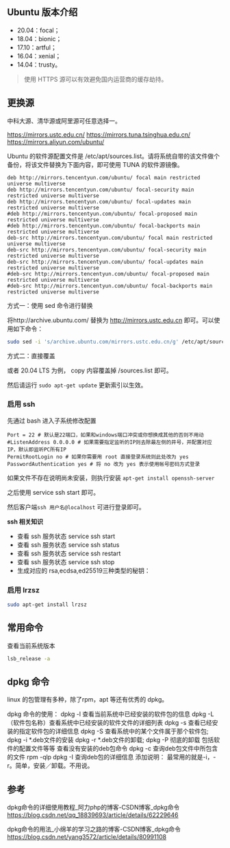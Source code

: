 ## Ubuntu 版本介绍

* 20.04：focal；
* 18.04：bionic；
* 17.10：artful；
* 16.04：xenial；
* 14.04：trusty。

> 使用 HTTPS 源可以有效避免国内运营商的缓存劫持。

## 更换源

中科大源、清华源或阿里源可任意选择一。

https://mirrors.ustc.edu.cn/
https://mirrors.tuna.tsinghua.edu.cn/
https://mirrors.aliyun.com/ubuntu/

Ubuntu 的软件源配置文件是 /etc/apt/sources.list。请将系统自带的该文件做个备份，将该文件替换为下面内容，即可使用 TUNA 的软件源镜像。

```
deb http://mirrors.tencentyun.com/ubuntu/ focal main restricted universe multiverse
deb http://mirrors.tencentyun.com/ubuntu/ focal-security main restricted universe multiverse
deb http://mirrors.tencentyun.com/ubuntu/ focal-updates main restricted universe multiverse
#deb http://mirrors.tencentyun.com/ubuntu/ focal-proposed main restricted universe multiverse
#deb http://mirrors.tencentyun.com/ubuntu/ focal-backports main restricted universe multiverse
deb-src http://mirrors.tencentyun.com/ubuntu/ focal main restricted universe multiverse
deb-src http://mirrors.tencentyun.com/ubuntu/ focal-security main restricted universe multiverse
deb-src http://mirrors.tencentyun.com/ubuntu/ focal-updates main restricted universe multiverse
#deb-src http://mirrors.tencentyun.com/ubuntu/ focal-proposed main restricted universe multiverse
#deb-src http://mirrors.tencentyun.com/ubuntu/ focal-backports main restricted universe multiverse
```

方式一：使用 sed 命令进行替换

将http://archive.ubuntu.com/ 替换为 http://mirrors.ustc.edu.cn 即可。可以使用如下命令：

```sh
sudo sed -i 's/archive.ubuntu.com/mirrors.ustc.edu.cn/g' /etc/apt/sources.list
```

方式二：直接覆盖

或者 20.04 LTS 为例， copy 内容覆盖掉 /sources.list 即可。

然后请运行 `sudo apt-get update` 更新索引以生效。

### 启用 ssh

先通过 bash 进入子系统修改配置

```
Port = 22 # 默认是22端口，如果和windows端口冲突或你想换成其他的否则不用动
#ListenAddress 0.0.0.0 # 如果需要指定监听的IP则去除最左侧的井号，并配置对应IP，默认即监听PC所有IP
PermitRootLogin no # 如果你需要用 root 直接登录系统则此处改为 yes
PasswordAuthentication yes # 将 no 改为 yes 表示使用帐号密码方式登录
```

如果文件不存在说明尚未安装，则执行安装 `apt-get install openssh-server`

之后使用 service ssh start 即可。

然后客户端`ssh 用户名@localhost` 可进行登录即可。

**ssh 相关知识**

* 查看 ssh 服务状态
service ssh start
* 查看 ssh 服务状态
service ssh status
* 查看 ssh 服务状态
service ssh restart
* 查看 ssh 服务状态
service ssh stop
* 生成对应的 rsa,ecdsa,ed25519三种类型的秘钥：

### 启用 lrzsz

```sh
sudo apt-get install lrzsz
```

## 常用命令

查看当前系统版本

```sh
lsb_release -a
```

## dpkg 命令

linux 的包管理有多种，除了rpm，apt 等还有优秀的 dpkg。

dpkg 命令的使用：
dpkg -l 查看当前系统中已经安装的软件包的信息
dpkg -L （软件包名称）查看系统中已经安装的软件文件的详细列表
dpkg -s 查看已经安装的指定软件包的详细信息
dpkg -S 查看系统中的某个文件属于那个软件包;
dpkg -i *.deb文件的安装
dpkg -r *.deb文件的卸载;
dpkg -P 彻底的卸载 包括软件的配置文件等等
查看没有安装的deb包命令
dpkg -c 查询deb包文件中所包含的文件 rpm -qlp
dpkg -I 查询deb包的详细信息
添加说明：
最常用的就是-i，-r。简单，安装／卸载。不用说。

## 参考

dpkg命令的详细使用教程_阿力php的博客-CSDN博客_dpkg命令
https://blog.csdn.net/qq_18839693/article/details/62229646

dpkg命令的用法_小绵羊的学习之路的博客-CSDN博客_dpkg命令
https://blog.csdn.net/yang3572/article/details/80991108

